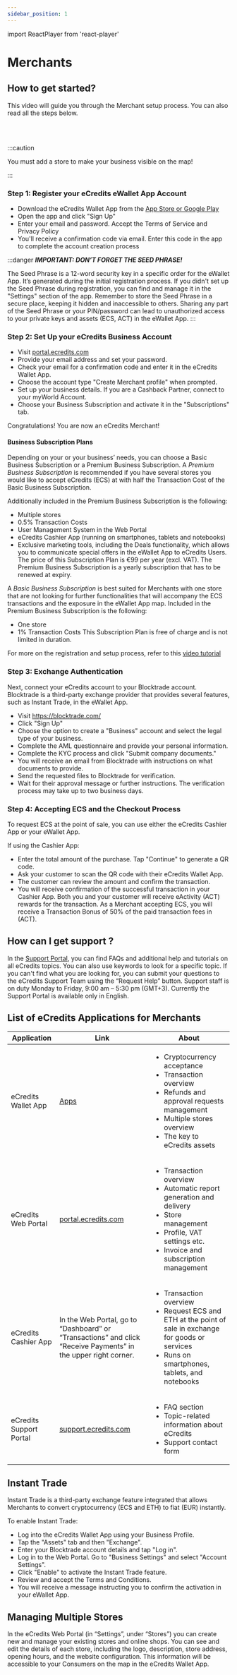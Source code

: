 ```yaml
---
sidebar_position: 1
---
```

import ReactPlayer from 'react-player'

# Merchants

## How to get started?
This video will guide you through the Merchant setup process. You can also read all the steps below.

<ReactPlayer controls width="100%" url='https://dl.ecredits.com/videos/eCredits_Merchant_Registration_v3.mp4' />  
<br></br>

:::caution

You must add a store to make your business visible on the map!

:::

### Step 1: Register your eCredits eWallet App Account

- Download the eCredits Wallet App from the [App Store or Google Play](https://link.ecredits.com/app/install)
- Open the app and click "Sign Up" 
- Enter your email and password.  Accept the Terms of Service and Privacy Policy
- You'll receive a confirmation code via email. Enter this code in the app to complete the account creation process

:::danger
***IMPORTANT: DON’T FORGET THE SEED PHRASE!*** 

The Seed Phrase is a 12-word security key in a specific order for the eWallet App. It’s generated during the initial registration process. If you didn't set up the Seed Phrase during registration, you can find and manage it in the "Settings" section of the app. Remember to store the Seed Phrase in a secure place, keeping it hidden and inaccessible to others. Sharing any part of the Seed Phrase or your PIN/password can lead to unauthorized access to your private keys and assets (ECS, ACT) in the eWallet App.
:::

### Step 2: Set Up your eCredits Business Account

- Visit [portal.ecredits.com](https://portal.ecredits.com)
- Provide your email address and set your password. 
- Check your email for a confirmation code and enter it in the eCredits Wallet App.
- Choose the account type "Create Merchant profile" when prompted.
- Set up your business details. If you are a Cashback Partner, connect to your myWorld Account.
- Choose your Business Subscription and activate it in the "Subscriptions" tab.  

Congratulations! You are now an eCredits Merchant!

#### Business Subscription Plans
Depending on your or your business’ needs, you can choose a Basic Business Subscription or a Premium Business Subscription. 
A *Premium Business Subscription* is recommended if you have several stores you would like to accept eCredits (ECS) at with half the Transaction Cost of the Basic Business Subscription. 

Additionally included in the Premium Business Subscription is the following: 
- Multiple stores
- 0.5% Transaction Costs
- User Management System in the Web Portal 
- eCredits Cashier App (running on smartphones, tablets and notebooks)
- Exclusive marketing tools, including the Deals functionality, which allows you to communicate special offers in the eWallet App to eCredits Users.
The price of this Subscription Plan is €99 per year (excl. VAT). The Premium Business Subscription is a yearly subscription that has to be renewed at expiry. 

A *Basic Business Subscription* is best suited for Merchants with one store that are not looking for further functionalities that will accompany the ECS transactions and the exposure in the eWallet App map.
Included in the Premium Business Subscription is the following:
- One store
- 1% Transaction Costs
This Subscription Plan is free of charge and is not limited in duration. 

For more on the registration and setup process, refer to this [video tutorial](https://dl.ecredits.com/videos/eCredits_Merchant_Registration_v3.mp4)

### Step 3: Exchange Authentication
Next, connect your eCredits account to your Blocktrade account. Blocktrade is a third-party exchange provider that provides several features, such as Instant Trade, in the eWallet App.

- Visit https://blocktrade.com/ 
- Click "Sign Up"
- Choose the option to create a "Business" account and select the legal type of your business.
- Complete the AML questionnaire and provide your personal information.
- Complete the KYC process and click "Submit company documents."
- You will receive an email from Blocktrade with instructions on what documents to provide.
- Send the requested files to Blocktrade for verification. 
- Wait for their approval message or further instructions. The verification process may take up to two business days.

### Step 4: Accepting ECS and the Checkout Process
To request ECS at the point of sale, you can use either the eCredits Cashier App or your eWallet App.  

If using the Cashier App:
- Enter the total amount of the purchase. Tap "Continue" to generate a QR code.
- Ask your customer to scan the QR code with their eCredits Wallet App. 
- The customer can review the amount and confirm the transaction.
- You will receive confirmation of the successful transaction in your Cashier App. 
Both you and your customer will receive eActivity (ACT) rewards for the transaction. As a Merchant accepting ECS, you will receive a Transaction Bonus of 50% of the paid transaction fees in (ACT).

## How can I get support ? 
In the [Support Portal](https://support.ecredits.com/), you can find FAQs and additional help and tutorials on all eCredits topics. 
You can also use keywords to look for a specific topic. If you can't find what you are looking for, you can submit your questions to the eCredits Support Team using the “Request Help” button. 
Support staff is on duty Monday to Friday, 9:00 am – 5:30 pm (GMT+3). Currently the Support Portal is available only in English. 

## List of eCredits Applications for Merchants

| Application             | Link                                                                                                           | About                                                                                                                                                                                             |
| ----------------------- | -------------------------------------------------------------------------------------------------------------- | ------------------------------------------------------------------------------------------------------------------------------------------------------------------------------------------------- |
| eCredits Wallet App             | [Apps](https://link.ecredits.com/app/install)                                                                  | <ul><li>Cryptocurrency acceptance </li><li>Transaction overview</li><li>Refunds and approval requests management</li><li>Multiple stores overview</li><li>The key to eCredits assets</li></ul> |
| eCredits Web Portal     | [portal.ecredits.com](https://portal.ecredits.com)                                                             | <ul><li>Transaction overview</li><li>Automatic report generation and delivery</li><li>Store management</li><li>Profile, VAT settings etc.</li><li>Invoice and subscription management</li></ul>   |
| eCredits Cashier App    | In the Web Portal, go to “Dashboard” or “Transactions” and click “Receive Payments” in the upper right corner. | <ul><li>Transaction overview</li><li>Request ECS and ETH at the point of sale in exchange for goods or services</li><li>Runs on smartphones, tablets, and notebooks</li></ul>                    |
| eCredits Support Portal | [support.ecredits.com](https://support.ecredits.com)                                                           | <ul><li>FAQ section</li><li>Topic-related information about eCredits</li><li>Support contact form</li></ul>                                                                                       |

## Instant Trade
Instant Trade is a third-party exchange feature integrated that allows Merchants to convert cryptocurrency (ECS and ETH) to fiat (EUR) instantly.

To enable Instant Trade:
- Log into the eCredits Wallet App using your Business Profile.
- Tap the "Assets" tab and then "Exchange".
- Enter your Blocktrade account details and tap "Log in".
- Log in to the Web Portal. Go to "Business Settings" and select "Account Settings".
- Click "Enable" to activate the Instant Trade feature.
- Review and accept the Terms and Conditions. 
- You will receive a message instructing you to confirm the activation in your eWallet App.

## Managing Multiple Stores
In the eCredits Web Portal (in “Settings”, under “Stores”) you can create new and manage your existing stores and online shops. You can see and edit the details of each store, including the logo, description, store address, opening hours, and the website configuration. This information will be accessible to your Consumers on the map in the eCredits Wallet App.